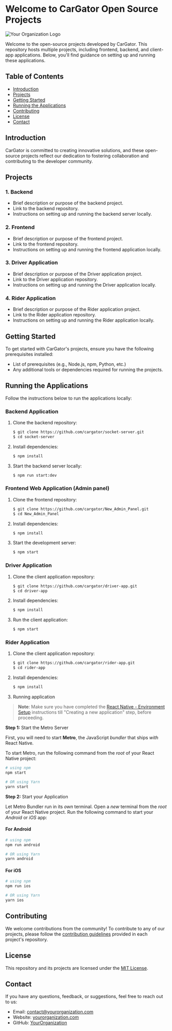 # Welcome to CarGator Open Source Projects

![Your Organization Logo](https://avatars.githubusercontent.com/u/140787853?s=200&v=4)

Welcome to the open-source projects developed by CarGator. This repository hosts multiple projects, including frontend, backend, and client-app applications. Below, you'll find guidance on setting up and running these applications.

## Table of Contents

- [Introduction](#introduction)
- [Projects](#projects)
- [Getting Started](#getting-started)
- [Running the Applications](#running-the-applications)
- [Contributing](#contributing)
- [License](#license)
- [Contact](#contact)

## Introduction

CarGator is committed to creating innovative solutions, and these open-source projects reflect our dedication to fostering collaboration and contributing to the developer community.

## Projects

### 1. Backend

- Brief description or purpose of the backend project.
- Link to the backend repository.
- Instructions on setting up and running the backend server locally.

### 2. Frontend

- Brief description or purpose of the frontend project.
- Link to the frontend repository.
- Instructions on setting up and running the frontend application locally.

### 3. Driver Application

- Brief description or purpose of the Driver application project.
- Link to the Driver application repository.
- Instructions on setting up and running the Driver application locally.

### 4. Rider Application

- Brief description or purpose of the Rider application project.
- Link to the Rider application repository.
- Instructions on setting up and running the Rider application locally.

## Getting Started

To get started with CarGator's projects, ensure you have the following prerequisites installed:

- List of prerequisites (e.g., Node.js, npm, Python, etc.)
- Any additional tools or dependencies required for running the projects.

## Running the Applications

Follow the instructions below to run the applications locally:

### Backend Application

1. Clone the backend repository:

    ```bash
    $ git clone https://github.com/cargator/socket-server.git
    $ cd socket-server
    ```

2. Install dependencies:

    ```bash
    $ npm install
    ```

3. Start the backend server locally:

    ```bash
    $ npm run start:dev
    ```


### Frontend Web Application (Admin panel)

1. Clone the frontend repository:

    ```bash
    $ git clone https://github.com/cargator/New_Admin_Panel.git
    $ cd New_Admin_Panel
    ```

2. Install dependencies:

    ```bash
    $ npm install
    ```

3. Start the development server:

    ```bash
    $ npm start
    ```
    

### Driver Application

1. Clone the client application repository:

    ```bash
    $ git clone https://github.com/cargator/driver-app.git
    $ cd driver-app
    ```

2. Install dependencies:

    ```bash
    $ npm install
    ```

3. Run the client application:

    ```bash
    $ npm start
    ```


### Rider Application

1. Clone the client application repository:

    ```bash
    $ git clone https://github.com/cargator/rider-app.git
    $ cd rider-app
    ```

2. Install dependencies:

    ```bash
    $ npm install
    ```
3. Running application

>**Note**: Make sure you have completed the [React Native - Environment Setup](https://reactnative.dev/docs/environment-setup) instructions till "Creating a new application" step, before proceeding.

**Step 1:** Start the Metro Server

First, you will need to start **Metro**, the JavaScript _bundler_ that ships _with_ React Native.

To start Metro, run the following command from the _root_ of your React Native project:

```bash
# using npm
npm start

# OR using Yarn
yarn start
```

**Step 2:** Start your Application

Let Metro Bundler run in its _own_ terminal. Open a _new_ terminal from the _root_ of your React Native project. Run the following command to start your _Android_ or _iOS_ app:

#### For Android

```bash
# using npm
npm run android

# OR using Yarn
yarn android
```

#### For iOS

```bash
# using npm
npm run ios

# OR using Yarn
yarn ios
```


## Contributing

We welcome contributions from the community! To contribute to any of our projects, please follow the [contribution guidelines](CONTRIBUTING.md) provided in each project's repository.

## License

This repository and its projects are licensed under the [MIT License](LICENSE.md).

## Contact

If you have any questions, feedback, or suggestions, feel free to reach out to us:

- Email: contact@yourorganization.com
- Website: [yourorganization.com](https://www.yourorganization.com)
- GitHub: [YourOrganization](https://github.com/YourOrganization)
